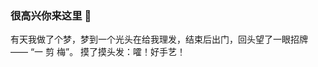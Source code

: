 ### 很高兴你来这里 👋

有天我做了个梦，梦到一个光头在给我理发，结束后出门，回头望了一眼招牌  ——  “一     剪      梅”。
摸了摸头发：嚯！好手艺！

<!--
**asjqkkkk/asjqkkkk** is a ✨ _special_ ✨ repository because its `README.md` (this file) appears on your GitHub profile.

Here are some ideas to get you started:

- 🔭 I’m currently working on ...
- 🌱 I’m currently learning ...
- 👯 I’m looking to collaborate on ...
- 🤔 I’m looking for help with ...
- 💬 Ask me about ...
- 📫 How to reach me: ...
- 😄 Pronouns: ...
- ⚡ Fun fact: ...
-->
